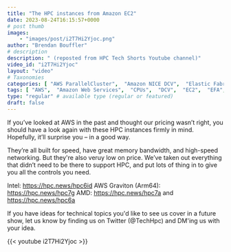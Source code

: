 ```yaml
---
title: "The HPC instances from Amazon EC2"
date: 2023-08-24T16:15:57+0000
# post thumb
images:
    - "images/post/i2T7Hi2Yjoc.png"
author: "Brendan Bouffler"
# description
description: " (reposted from HPC Tech Shorts Youtube channel)"
video_id: "i2T7Hi2Yjoc"
layout: "video"
# Taxonomies
categories: [ "AWS ParallelCluster",  "Amazon NICE DCV",  "Elastic Fabric Adapter",  "Life Sciences", ]
tags: [ "AWS",  "Amazon Web Services",  "CPUs",  "DCV",  "EC2",  "EFA",  "GPUs",  "HPC",  "High Performance Computing",  "Lustre",  "MPI",  "ParallelCluster",  "Schedulers",  "Storage",  "autoscaling",  "bioinformatics",  "cloud computing",  "elastic",  "elastic fabric adapter",  "hpc instance sizes",  "hpc instances",  "hpc6a",  "hpc6id",  "hpc7a",  "hpc7g",  "infiniband",  "scientific computing",  "technical computing",  "tightly-coupled",  "virtualization",  "vizualization",  "techshorts", ]
type: "regular" # available type (regular or featured)
draft: false
---
```


If you’ve looked at AWS in the past and thought our pricing wasn’t right, you should have a look again with these HPC instances firmly in mind. Hopefully, it’ll surprise you – in a good way.

They’re all built for speed, have great memory bandwidth, and high-speed networking. But they're also veruy low on price. We’ve taken out everything that didn’t need to be there to support HPC, and put lots of thing in to give you all the controls you need.

Intel: https://hpc.news/hpc6id
AWS Graviton (Arm64): https://hpc.news/hpc7g
AMD: https://hpc.news/hpc7a and https://hpc.news/hpc6a

If you have ideas for technical topics you'd like to see us cover in a future show, let us know by finding us on Twitter (@TechHpc) and DM'ing us with your idea.

{{< youtube i2T7Hi2Yjoc >}}